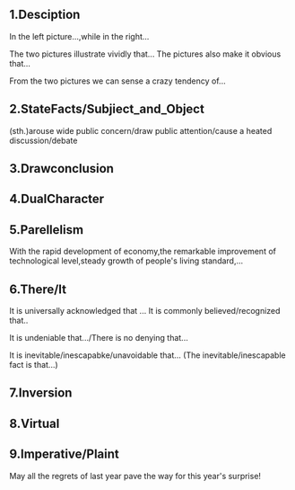 ## 1.Desciption

In the left picture...,while in the right...

The two pictures illustrate vividly that...
The pictures also make it obvious that...

From the two pictures we can sense a crazy tendency of...


## 2.StateFacts/Subjiect_and_Object

(sth.)arouse wide public concern/draw public attention/cause a heated discussion/debate

## 3.Drawconclusion

## 4.DualCharacter

## 5.Parellelism

With the rapid development of economy,the remarkable improvement of technological level,steady growth of people's living standard,...

## 6.There/It

It is universally acknowledged that ...
It is commonly believed/recognized that..

It is undeniable that.../There is no denying that...

It is inevitable/inescapabke/unavoidable that...
(The inevitable/inescapable fact is that...)

## 7.Inversion

## 8.Virtual

## 9.Imperative/Plaint

May all the regrets of last year pave the way for this year's surprise! 